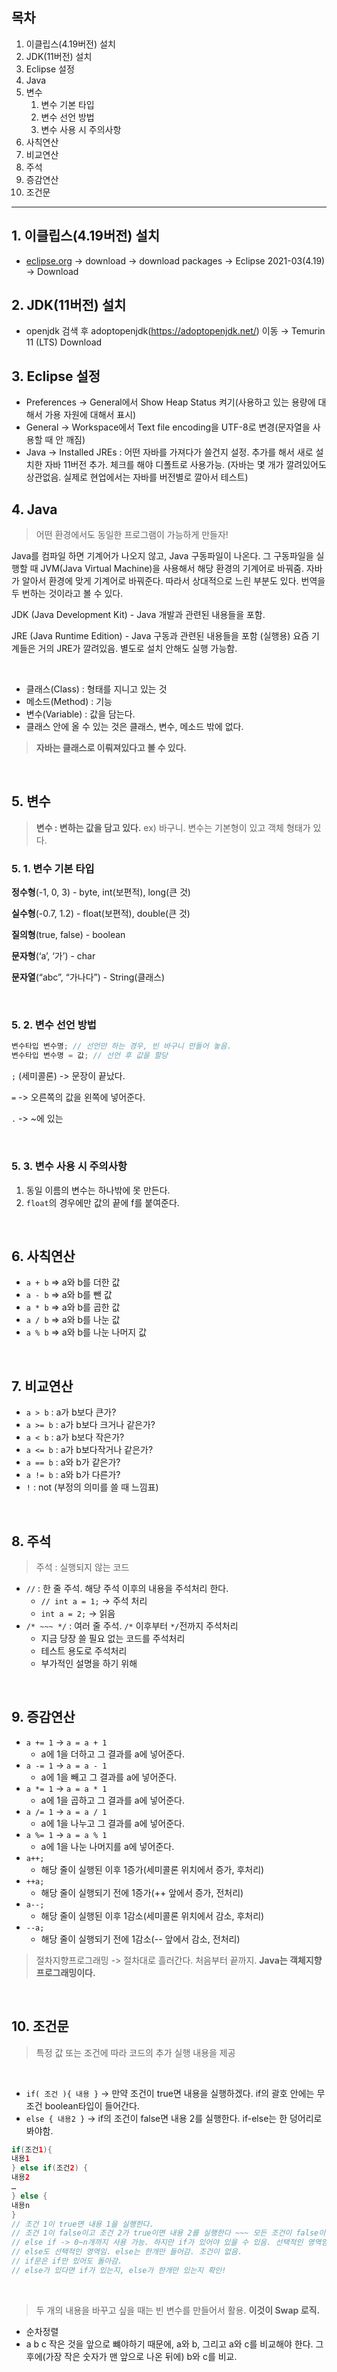 ## 목차
1. 이클립스(4.19버전) 설치
2. JDK(11버전) 설치
3. Eclipse 설정
4. Java
5. 변수
   1. 변수 기본 타입
   2. 변수 선언 방법
   3. 변수 사용 시 주의사항
6. 사칙연산
7. 비교연산
8. 주석
9. 증감연산
10. 조건문

---------
## 1. 이클립스(4.19버전) 설치
- [eclipse.org](http://eclipse.org) → download → download packages → Eclipse 2021-03(4.19) → Download

## 2. JDK(11버전) 설치
-  openjdk 검색 후 adoptopenjdk(https://adoptopenjdk.net/) 이동 → Temurin 11 (LTS) Download

## 3. Eclipse 설정
- Preferences → General에서 Show Heap Status 켜기(사용하고 있는 용량에 대해서 가용 자원에 대해서 표시)
- General → Workspace에서 Text file encoding을 UTF-8로 변경(문자열을 사용할 때 안 깨짐)
- Java → Installed JREs : 어떤 자바를 가져다가 쓸건지 설정. 추가를 해서 새로 설치한 자바 11버전 추가. 체크를 해야 디폴트로 사용가능. (자바는 몇 개가 깔려있어도 상관없음. 실제로 현업에서는 자바를 버전별로 깔아서 테스트)

## 4. Java
> 어떤 환경에서도 동일한 프로그램이 가능하게 만들자!

Java를 컴파일 하면 기계어가 나오지 않고, Java 구동파일이 나온다.
그 구동파일을 실행할 때 JVM(Java Virtual Machine)을 사용해서 해당 환경의 기계어로 바꿔줌.
자바가 알아서 환경에 맞게 기계어로 바꿔준다. 따라서 상대적으로 느린 부분도 있다. 번역을 두 번하는 것이라고 볼 수 있다.

JDK (Java Development Kit) - Java 개발과 관련된 내용들을 포함.

JRE (Java Runtime Edition) - Java 구동과 관련된 내용들을 포함 (실행용) 요즘 기계들은 거의 JRE가 깔려있음. 별도로 설치 안해도 실행 가능함.

<br/>

- 클래스(Class) : 형태를 지니고 있는 것
- 메소드(Method) : 기능
- 변수(Variable) : 값을 담는다.
- 클래스 안에 올 수 있는 것은 클래스, 변수, 메소드 밖에 없다.

> **자바는 클래스로 이뤄져있다고 볼 수 있다.**

<br/>

## 5. 변수
> **변수 : 변하는 값을 담고 있다.**
> ex) 바구니. 변수는 기본형이 있고 객체 형태가 있다.
### 5. 1. 변수 기본 타입

**정수형**(-1, 0, 3) - byte, int(보편적), long(큰 것)

**실수형**(-0.7, 1.2) - float(보편적), double(큰 것)

**질의형**(true, false) - boolean

**문자형**(‘a’, ‘가’) - char

**문자열**(“abc”, “가나다”) - String(클래스)

<br/>


### 5. 2. 변수 선언 방법

```java
변수타입 변수명; // 선언만 하는 경우, 빈 바구니 만들어 놓음.
변수타입 변수명 = 값; // 선언 후 값을 할당
```

`;` (세미콜론) -> 문장이 끝났다.

`=` -> 오른쪽의 값을 왼쪽에 넣어준다.

`.` -> ~에 있는

<br/>

### 5. 3. 변수 사용 시 주의사항

1. 동일 이름의 변수는 하나밖에 못 만든다.
2. `float`의 경우에만 값의 끝에 f를 붙여준다.

<br/>

## 6. 사칙연산
- `a + b` => a와 b를 더한 값
- `a - b` => a와 b를 뺀 값
- `a * b` => a와 b를 곱한 값
- `a / b` => a와 b를 나눈 값
- `a % b` => a와 b를 나눈 나머지 값

<br/>

## 7. 비교연산
- `a > b` : a가 b보다 큰가?
- `a >= b` : a가 b보다 크거나 같은가?
- `a < b` : a가 b보다 작은가?
- `a <= b` : a가 b보다작거나 같은가?
- `a == b` : a와 b가 같은가?
- `a != b` : a와 b가 다른가?
- `!` : not (부정의 의미를 쓸 때 느낌표)

<br/>

## 8. 주석
> 주석 : 실행되지 않는 코드
- `//` : 한 줄 주석. 해당 주석 이후의 내용을 주석처리 한다.
    - `// int a = 1;` -> 주석 처리
    - `int a = 2;` -> 읽음
- `/* ~~~ */` : 여러 줄 주석. `/*` 이후부터 `*/`전까지 주석처리
    - 지금 당장 쓸 필요 없는 코드를 주석처리
    - 테스트 용도로 주석처리
    - 부가적인 설명을 하기 위해

<br/>

## 9. 증감연산
- `a += 1` -> `a = a + 1`
  - a에 1을 더하고 그 결과를 a에 넣어준다.
- `a -= 1` -> `a = a - 1`
  - a에 1을 빼고 그 결과를 a에 넣어준다.
- `a *= 1` -> `a = a * 1`
  - a에 1을 곱하고 그 결과를 a에 넣어준다.
- `a /= 1` -> `a = a / 1`
  - a에 1을 나누고 그 결과를 a에 넣어준다.
- `a %= 1` -> `a = a % 1`
  - a에 1을 나눈 나머지를 a에 넣어준다.
- `a++;`
  - 해당 줄이 실행된 이후 1증가(세미콜론 위치에서 증가, 후처리)
- `++a;`
  - 해당 줄이 실행되기 전에 1증가(++ 앞에서 증가, 전처리)
- `a--;`
  - 해당 줄이 실행된 이후 1감소(세미콜론 위치에서 감소, 후처리)
- `--a;`
  - 해당 줄이 실행되기 전에 1감소(-- 앞에서 감소, 전처리)

> 절차지향프로그래밍 -> 절차대로 흘러간다. 처음부터 끝까지. 
> **Java는 객체지향 프로그래밍이다.**

<br/>

## 10. 조건문 
> 특정 값 또는 조건에 따라 코드의 추가 실행 내용을 제공

<br/>

- `if( 조건 ){ 내용 }` -> 만약 조건이 true면 내용을 실행하겠다. if의 괄호 안에는 무조건 boolean타입이 들어간다.
- `else { 내용2 }` -> if의 조건이 false면 내용 2를 실행한다. if-else는 한 덩어리로 봐야함. 
```java
if(조건1){
내용1
} else if(조건2) {
내용2
…
} else {
내용n
}
// 조건 1이 true면 내용 1을 실행한다. 
// 조건 1이 false이고 조건 2가 true이면 내용 2를 실행한다 ~~~ 모든 조건이 false이면 내용n을 실행한다.
// else if -> 0~n개까지 사용 가능. 하지만 if가 있어야 있을 수 있음. 선택적인 영역임
// else도 선택적인 영역임. else는 한개만 들어감. 조건이 없음.
// if문은 if만 있어도 돌아감.
// else가 있다면 if가 있는지, else가 한개만 있는지 확인!
```

<br/>

> 두 개의 내용을 바꾸고 싶을 때는 빈 변수를 만들어서 활용. **이것이 Swap 로직.**
- 순차정렬
- a b c 작은 것을 앞으로 뺴야하기 때문에, a와 b, 그리고 a와 c를 비교해야 한다. 그 후에(가장 작은 숫자가 맨 앞으로 나온 뒤에) b와 c를 비교.